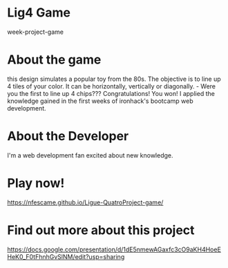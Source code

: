 # Lig4 Game
week-project-game 

# About the game
this design simulates a popular toy from the 80s. The objective is to line up 4 tiles of your color. It can be horizontally, vertically or diagonally. - Were you the first to line up 4 chips??? Congratulations! You won!
I applied the knowledge gained in the first weeks of ironhack's bootcamp web development.

# About the Developer
I'm a web development fan excited about new knowledge.

# Play now!
https://nfescame.github.io/Ligue-QuatroProject-game/

# Find out more about this project
https://docs.google.com/presentation/d/1dE5nmewAGaxfc3cO9aKH4HoeEHeK0_F0tFhnhGvSlNM/edit?usp=sharing

